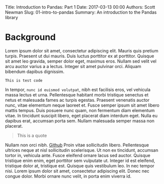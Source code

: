 Title: Introduction to Pandas: Part 1
Date: 2017-03-13 00:00
Authors: Scott Newman
Slug: 01-intro-to-pandas
Summary: An introduction to the Pandas library

# Background

Lorem ipsum dolor sit amet, consectetur adipiscing elit. Mauris quis pretium turpis. Praesent ut dui mauris. Duis luctus porttitor ex at porttitor. Quisque sit amet leo gravida, semper dolor eget, maximus eros. Nullam sed velit vel arcu auctor varius a a lectus. Integer sit amet pulvinar orci. Aliquam bibendum dapibus dignissim.

```
This is test code
```

In tempor, `nunc id euismod volutpat`, nibh est facilisis eros, vel vehicula massa lectus et urna. Pellentesque habitant morbi tristique senectus et netus et malesuada fames ac turpis egestas. Praesent venenatis auctor nunc, vitae elementum neque laoreet et. Fusce semper ipsum sit amet libero mattis tempus. Duis posuere nunc quam, non fermentum diam elementum vitae. In tincidunt suscipit libero, eget placerat diam interdum eget. Nulla eu dapibus erat, accumsan porta sem. Nullam malesuada semper massa non placerat.

> This is a quote

Nullam non orci nibh. [Github](http://www.github.com) Proin vitae sollicitudin libero. Pellentesque ultrices neque at nisl sollicitudin scelerisque. Ut non ex tincidunt, accumsan tortor in, vehicula ante. Fusce eleifend ornare lacus sed auctor. Quisque tristique enim enim, eget porttitor sem vulputate ut. Integer id est eleifend, tristique dolor at, tristique est. Quisque quis vestibulum leo. In nec tempor nisi. Lorem ipsum dolor sit amet, consectetur adipiscing elit. Donec nec congue dolor. Morbi ornare nunc velit, in porta enim viverra id.